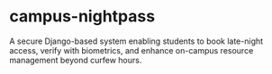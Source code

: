 # campus-nightpass
A secure Django-based system enabling students to book late-night access, verify with biometrics, and enhance on-campus resource management beyond curfew hours.
